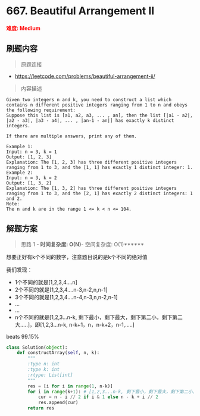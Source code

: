 # 667. Beautiful Arrangement II

**<font color=red>难度: Medium</font>**

## 刷题内容

> 原题连接

* https://leetcode.com/problems/beautiful-arrangement-ii/

> 内容描述

```
Given two integers n and k, you need to construct a list which contains n different positive integers ranging from 1 to n and obeys the following requirement: 
Suppose this list is [a1, a2, a3, ... , an], then the list [|a1 - a2|, |a2 - a3|, |a3 - a4|, ... , |an-1 - an|] has exactly k distinct integers.

If there are multiple answers, print any of them.

Example 1:
Input: n = 3, k = 1
Output: [1, 2, 3]
Explanation: The [1, 2, 3] has three different positive integers ranging from 1 to 3, and the [1, 1] has exactly 1 distinct integer: 1.
Example 2:
Input: n = 3, k = 2
Output: [1, 3, 2]
Explanation: The [1, 3, 2] has three different positive integers ranging from 1 to 3, and the [2, 1] has exactly 2 distinct integers: 1 and 2.
Note:
The n and k are in the range 1 <= k < n <= 104.
```

## 解题方案

> 思路 1
******- 时间复杂度: O(N)******- 空间复杂度: O(1)******


想要正好有k个不同的数字，注意题目说的是k个不同的绝对值

我们发现：
- 1个不同的就是[1,2,3,4....n]
- 2个不同的就是[1,2,3,4....n-3,n-2,n,n-1]
- 3个不同的就是[1,2,3,4....n-4,n-3,n,n-2,n-1]
- ...
- ...
- n个不同的就是[1,2,3...n-k, 剩下最小，剩下最大，剩下第二小，剩下第二大.....]，即[1,2,3...n-k, n-k+1，n，n-k+2，n-1,.....]

beats 99.15%

```python
class Solution(object):
    def constructArray(self, n, k):
        """
        :type n: int
        :type k: int
        :rtype: List[int]
        """
        res = [i for i in range(1, n-k)]
        for i in range(k+1): # [1,2,3...n-k, 剩下最小，剩下最大，剩下第二小，剩下第二大.....]
            cur = n - i // 2 if i & 1 else n - k + i // 2
            res.append(cur)
        return res
```
